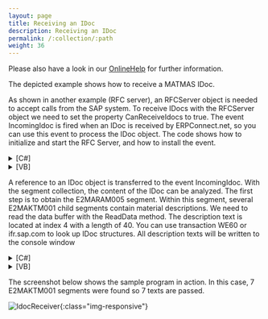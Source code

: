 ```yaml
---
layout: page
title: Receiving an IDoc
description: Receiving an IDoc
permalink: /:collection/:path
weight: 36
---
```


Please also have a look in our [OnlineHelp](https://help.theobald-software.com/en/) for further information.

The depicted example shows how to receive a MATMAS IDoc.

As shown in another example (RFC server), an RFCServer object is needed to accept calls from the SAP system. To receive IDocs with the RFCServer object we need to set the property CanReceiveIdocs to true. The event IncomingIdoc is fired when an IDoc is received by ERPConnect.net, so you can use this event to process the IDoc object. The code shows how to initialize and start the RFC Server, and how to install the event.

<details>
<summary>[C#]</summary>
{% highlight csharp %}
static void Main(string[] args)
{
  
    // define server object and start
    RFCServer s = new RFCServer();
    s.Logging = true;
    s.GatewayHost = "hamlet";
    s.GatewayService = "sapgw11";
    s.ProgramID = "ERPTEST";
    s.CanReceiveIdocs = true;
    s.IncomingIdoc+=new ERPConnect.RFCServer.OnIncomingIdoc(s_IncomingIdoc);
    s.InternalException+=new ERPConnect.RFCServer.OnInternalException(s_InternalException);
  
    s.Start();
  
    Console.WriteLine("Server is running. Press any key to exit.");
    Console.ReadLine();
  
    s.Stop();
}

{% endhighlight %}
</details>

<details>
<summary>[VB]</summary>
{% highlight visualbasic %}
Dim WithEvents s As RFCServer = New RFCServer
  
    Sub Main()
        ' define server object and start
        s.GatewayHost = "hamlet"
        s.GatewayService = "sapgw11"
        s.ProgramID = "ERPCONNECT"
        s.CanReceiveIdocs = True
        s.Start()
  
        Console.WriteLine("Server is running. Press any key to exit.")
        Console.ReadLine()
  
        s.Stop()
  
    End Sub
{% endhighlight %}
</details>

A reference to an IDoc object is transferred to the event IncomingIdoc. With the segment collection, the content of the IDoc can be analyzed. The first step is to obtain the E2MARAM005 segment. Within this segment, several E2MAKTM001 child segments contain material descriptions. We need to read the data buffer with the ReadData method. The description text is located at index 4 with a length of 40. You can use transaction WE60 or ifr.sap.com to look up IDoc structures. All description texts will be written to the console window

<details>
<summary>[C#]</summary>
{% highlight csharp %}
private static void s_IncomingIdoc(RFCServer Sender, Idoc idoc)
{
    Console.WriteLine("Recieved Idoc " + idoc.IDOCTYP);
    IdocSegment e1maram = idoc.Segments["E2MARAM005",0];
    for (int i=0; i < e1maram.ChildSegments.Count;i++)
        if (e1maram.ChildSegments[i].SegmentName == "E2MAKTM001")
            Console.WriteLine("Materialtext found: " + 
                e1maram.ChildSegments[i].ReadDataBuffer(4,40));
}
{% endhighlight %}
</details>

<details>
<summary>[VB]</summary>
{% highlight visualbasic %}
Private Sub s_IncomingIdoc(ByVal Sender As ERPConnect.RFCServer, ByVal idoc As ERPConnect.Idocs.Idoc) Handles s.IncomingIdoc
        Console.WriteLine("Recieved Idoc " + idoc.IDOCTYP)
        Dim e2maram As IdocSegment = idoc.Segments("E2MARAM005", 0)
        Dim i As Integer
        For i = 0 To e2maram.ChildSegments.Count - 1
            If e2maram.ChildSegments(i).SegmentName = "E2MAKTM001" Then
                Console.WriteLine("Materialtext found: " & _
                    e2maram.ChildSegments(i).ReadDataBuffer(4, 40))
            End If
        Next i
    End Sub
{% endhighlight %}
</details>

The screenshot below shows the sample program in action. In this case, 7 E2MAKTM001 segments were found so 7 texts are passed.

![IdocReceiver](/img/contents/IdocReceiver.jpg){:class="img-responsive"}

